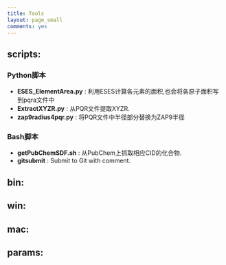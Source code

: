 ```yaml
---
title: Tools
layout: page_small
comments: yes
---
```


<style>ol li{font-size:16px;padding:0;margin:2px 0 2px 36px} ol li strong{font-size:16px;padding:0;}</style>

## scripts: 

### Python脚本

- **ESES_ElementArea.py** : 利用ESES计算各元素的面积,也会将各原子面积写到pqra文件中
- **ExtractXYZR.py** : 从PQR文件提取XYZR.
- **zap9radius4pqr.py** : 将PQR文件中半径部分替换为ZAP9半径

### Bash脚本

- **getPubChemSDF.sh** : 从PubChem上抓取相应CID的化合物.
- **gitsubmit** : Submit to Git with comment.

## bin: 

## win: 

## mac: 

## params: 




